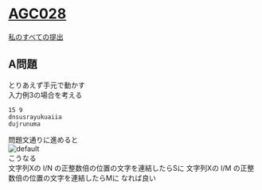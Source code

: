 # [AGC028](https://beta.atcoder.jp/contests/agc028)  
[私のすべての提出](https://beta.atcoder.jp/contests/agc028/submissions?f.Task=&f.Language=&f.Status=&f.User=tokizo)  
  
## A問題  
とりあえず手元で動かす  
入力例3の場合を考える  
  
```  
15 9  
dnsusrayukuaiia  
dujrunuma  
```  
  
問題文通りに進めると  
![default](https://user-images.githubusercontent.com/37968814/46912553-36c86b00-cfb3-11e8-8192-b9149a2e96f7.JPG)  
こうなる  
文字列Xの l/N の正整数倍の位置の文字を連結したらSに
文字列Xの l/M の正整数倍の位置の文字を連結したらMに
なれば良い  
